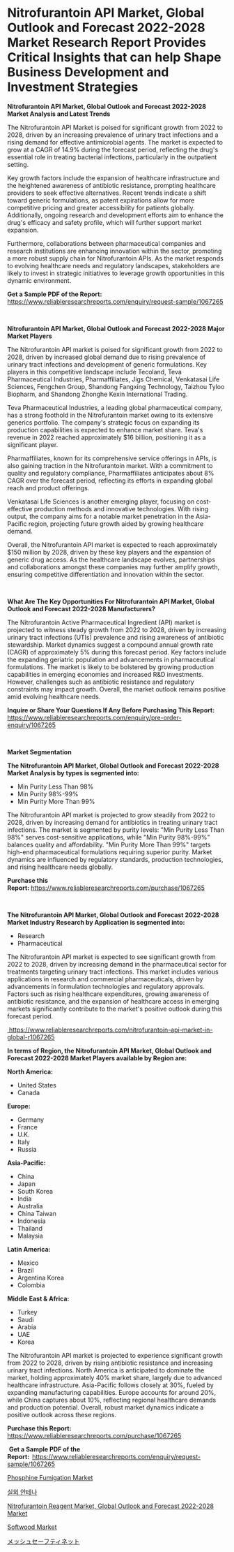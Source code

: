 <p><h1>Nitrofurantoin API Market, Global Outlook and Forecast 2022-2028 Market Research Report Provides Critical Insights that can help Shape Business Development and Investment Strategies</h1></p><p><strong>Nitrofurantoin API Market, Global Outlook and Forecast 2022-2028 Market Analysis and Latest Trends</strong></p>
<p><p>The Nitrofurantoin API Market is poised for significant growth from 2022 to 2028, driven by an increasing prevalence of urinary tract infections and a rising demand for effective antimicrobial agents. The market is expected to grow at a CAGR of 14.9% during the forecast period, reflecting the drug's essential role in treating bacterial infections, particularly in the outpatient setting. </p><p>Key growth factors include the expansion of healthcare infrastructure and the heightened awareness of antibiotic resistance, prompting healthcare providers to seek effective alternatives. Recent trends indicate a shift toward generic formulations, as patent expirations allow for more competitive pricing and greater accessibility for patients globally. Additionally, ongoing research and development efforts aim to enhance the drug's efficacy and safety profile, which will further support market expansion.</p><p>Furthermore, collaborations between pharmaceutical companies and research institutions are enhancing innovation within the sector, promoting a more robust supply chain for Nitrofurantoin APIs. As the market responds to evolving healthcare needs and regulatory landscapes, stakeholders are likely to invest in strategic initiatives to leverage growth opportunities in this dynamic environment.</p></p>
<p><strong>Get a Sample PDF of the Report:&nbsp;</strong> <a href="https://www.reliableresearchreports.com/enquiry/request-sample/1067265">https://www.reliableresearchreports.com/enquiry/request-sample/1067265</a></p>
<p>&nbsp;</p>
<p><strong>Nitrofurantoin API Market, Global Outlook and Forecast 2022-2028 Major Market Players</strong></p>
<p><p>The Nitrofurantoin API market is poised for significant growth from 2022 to 2028, driven by increased global demand due to rising prevalence of urinary tract infections and development of generic formulations. Key players in this competitive landscape include Tecoland, Teva Pharmaceutical Industries, Pharmaffiliates, Jigs Chemical, Venkatasai Life Sciences, Fengchen Group, Shandong Fangxing Technology, Taizhou Tyloo Biopharm, and Shandong Zhonghe Kexin International Trading.</p><p>Teva Pharmaceutical Industries, a leading global pharmaceutical company, has a strong foothold in the Nitrofurantoin market owing to its extensive generics portfolio. The company's strategic focus on expanding its production capabilities is expected to enhance market share. Teva's revenue in 2022 reached approximately $16 billion, positioning it as a significant player.</p><p>Pharmaffiliates, known for its comprehensive service offerings in APIs, is also gaining traction in the Nitrofurantoin market. With a commitment to quality and regulatory compliance, Pharmaffiliates anticipates about 8% CAGR over the forecast period, reflecting its efforts in expanding global reach and product offerings.</p><p>Venkatasai Life Sciences is another emerging player, focusing on cost-effective production methods and innovative technologies. With rising output, the company aims for a notable market penetration in the Asia-Pacific region, projecting future growth aided by growing healthcare demand.</p><p>Overall, the Nitrofurantoin API market is expected to reach approximately $150 million by 2028, driven by these key players and the expansion of generic drug access. As the healthcare landscape evolves, partnerships and collaborations amongst these companies may further amplify growth, ensuring competitive differentiation and innovation within the sector.</p></p>
<p>&nbsp;</p>
<p><strong>What Are The Key Opportunities For Nitrofurantoin API Market, Global Outlook and Forecast 2022-2028 Manufacturers?</strong></p>
<p><p>The Nitrofurantoin Active Pharmaceutical Ingredient (API) market is projected to witness steady growth from 2022 to 2028, driven by increasing urinary tract infections (UTIs) prevalence and rising awareness of antibiotic stewardship. Market dynamics suggest a compound annual growth rate (CAGR) of approximately 5% during this forecast period. Key factors include the expanding geriatric population and advancements in pharmaceutical formulations. The market is likely to be bolstered by growing production capabilities in emerging economies and increased R&D investments. However, challenges such as antibiotic resistance and regulatory constraints may impact growth. Overall, the market outlook remains positive amid evolving healthcare needs.</p></p>
<p><strong>Inquire or Share Your Questions If Any Before Purchasing This Report:</strong> <a href="https://www.reliableresearchreports.com/enquiry/pre-order-enquiry/1067265">https://www.reliableresearchreports.com/enquiry/pre-order-enquiry/1067265</a></p>
<p>&nbsp;</p>
<p><strong>Market Segmentation</strong></p>
<p><strong>The Nitrofurantoin API Market, Global Outlook and Forecast 2022-2028 Market Analysis by types is segmented into:</strong></p>
<p><ul><li>Min Purity Less Than 98%</li><li>Min Purity 98%-99%</li><li>Min Purity More Than 99%</li></ul></p>
<p><p>The Nitrofurantoin API market is projected to grow steadily from 2022 to 2028, driven by increasing demand for antibiotics in treating urinary tract infections. The market is segmented by purity levels: "Min Purity Less Than 98%" serves cost-sensitive applications, while "Min Purity 98%-99%" balances quality and affordability. "Min Purity More Than 99%" targets high-end pharmaceutical formulations requiring superior purity. Market dynamics are influenced by regulatory standards, production technologies, and rising healthcare needs globally.</p></p>
<p><strong>Purchase this Report:&nbsp;</strong><a href="https://www.reliableresearchreports.com/purchase/1067265">https://www.reliableresearchreports.com/purchase/1067265</a></p>
<p>&nbsp;</p>
<p><strong>The Nitrofurantoin API Market, Global Outlook and Forecast 2022-2028 Market Industry Research by Application is segmented into:</strong></p>
<p><ul><li>Research</li><li>Pharmaceutical</li></ul></p>
<p><p>The Nitrofurantoin API market is expected to see significant growth from 2022 to 2028, driven by increasing demand in the pharmaceutical sector for treatments targeting urinary tract infections. This market includes various applications in research and commercial pharmaceuticals, driven by advancements in formulation technologies and regulatory approvals. Factors such as rising healthcare expenditures, growing awareness of antibiotic resistance, and the expansion of healthcare access in emerging markets significantly contribute to the market's positive outlook during this forecast period.</p></p>
<p><a href="https://www.reliableresearchreports.com/nitrofurantoin-api-market-in-global-r1067265">&nbsp;https://www.reliableresearchreports.com/nitrofurantoin-api-market-in-global-r1067265</a></p>
<p><strong>In terms of Region, the Nitrofurantoin API Market, Global Outlook and Forecast 2022-2028 Market Players available by Region are:</strong></p>
<p>
    <p> <strong> North America: </strong>
        <ul>
            <li>United States</li>
            <li>Canada</li>
        </ul>
        </p> 
    <p> <strong> Europe: </strong>
        <ul>
            <li>Germany</li>
            <li>France</li>
            <li>U.K.</li>
            <li>Italy</li>
            <li>Russia</li>
        </ul>
        </p> 
    <p> <strong> Asia-Pacific: </strong>
        <ul>
            <li>China</li>
            <li>Japan</li>
            <li>South Korea</li>
            <li>India</li>
            <li>Australia</li>
            <li>China Taiwan</li>
            <li>Indonesia</li>
            <li>Thailand</li>
            <li>Malaysia</li>
        </ul>
        </p> 
    <p> <strong> Latin America: </strong>
        <ul>
            <li>Mexico</li>
            <li>Brazil</li>
            <li>Argentina Korea</li>
            <li>Colombia</li>
        </ul>
        </p> 
    <p> <strong> Middle East & Africa: </strong>
        <ul>
            <li>Turkey</li>
            <li>Saudi</li>
            <li>Arabia</li>
            <li>UAE</li>
            <li>Korea</li>
        </ul>
    </p>
    </p>
<p><p>The Nitrofurantoin API market is projected to experience significant growth from 2022 to 2028, driven by rising antibiotic resistance and increasing urinary tract infections. North America is anticipated to dominate the market, holding approximately 40% market share, largely due to advanced healthcare infrastructure. Asia-Pacific follows closely at 30%, fueled by expanding manufacturing capabilities. Europe accounts for around 20%, while China captures about 10%, reflecting regional healthcare demands and production potential. Overall, robust market dynamics indicate a positive outlook across these regions.</p></p>
<p><strong>Purchase this Report: </strong><a href="https://www.reliableresearchreports.com/purchase/1067265">https://www.reliableresearchreports.com/purchase/1067265</a></p>
<p>&nbsp;<strong>Get a Sample PDF of the Report:&nbsp;&nbsp;</strong><a href="https://www.reliableresearchreports.com/enquiry/request-sample/1067265">https://www.reliableresearchreports.com/enquiry/request-sample/1067265</a></p>
<p><strong></strong></p>
<p><p><a href="https://medium.com/@henrykihn_12939/global-phosphine-fumigation-market-trends-insights-into-growth-opportunities-and-challenges-3f7e6b63ae60">Phosphine Fumigation Market</a></p><p><a href="https://medium.com/@juliusgy6neace/%EC%95%BC%EC%99%B8-%EC%95%88%ED%85%8C%EB%82%98-%EC%8B%9C%EC%9E%A5-%EB%8F%99%ED%96%A5-%EC%8B%9C%EC%9E%A5-%EC%84%B8%EB%B6%84%ED%99%94%EC%97%90-%EB%8C%80%ED%95%9C-%EC%83%81%EC%84%B8-%EC%97%B0%EA%B5%AC%EC%99%80-%EB%96%A0%EC%98%A4%EB%A5%B4%EB%8A%94-%EB%8F%99%ED%96%A5%EC%9D%98-%EC%A4%91%EC%9A%94%EC%84%B1-%EB%B6%84%EC%84%9D-dbc5dc5a482b">실외 안테나</a></p><p><a href="https://github.com/YashRP12/Market-Research-Report-List-6/blob/main/nitrofurantoin-reagent-market-global-outlook-and-forecast-2022-2028-market.md">Nitrofurantoin Reagent Market, Global Outlook and Forecast 2022-2028 Market</a></p><p><a href="https://medium.com/@colin.paterson6579/softwood-industry-analysis-report-its-market-size-growing-with-a-cagr-of-12-9-ef89097197be?postPublishedType=initial">Softwood Market</a></p><p><a href="https://medium.com/@devanrutherford2002/%E4%B8%96%E7%95%8C%E7%9A%84%E3%81%AA%E3%83%A1%E3%83%83%E3%82%B7%E3%83%A5%E5%AE%89%E5%85%A8%E3%83%8D%E3%83%83%E3%83%88%E5%B8%82%E5%A0%B4%E3%81%AE%E5%8B%95%E5%90%91-2024%E5%B9%B4%E3%81%8B%E3%82%892031%E5%B9%B4%E3%81%BE%E3%81%A7%E3%81%AE%E6%88%90%E9%95%B7%E6%A9%9F%E4%BC%9A%E3%81%A8%E8%AA%B2%E9%A1%8C%E3%81%AB%E9%96%A2%E3%81%99%E3%82%8B%E6%B4%9E%E5%AF%9F-12c9a9c442b7">メッシュセーフティネット</a></p></p>
